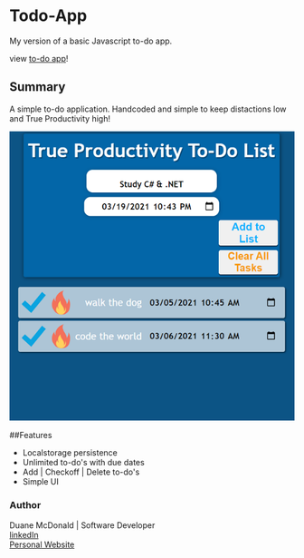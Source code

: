 # Todo-App
My version of a basic Javascript to-do app. 

view <a href="https://duanemcd.github.io/Todo-App/"> to-do app</a>!

## Summary
A simple to-do application. Handcoded and simple to keep distactions low and True Productivity high!

![screenshot](screenshot.png)

##Features
<ul>
  <li>Localstorage persistence </li>
  <li>Unlimited to-do's with due dates</li>
  <li>Add | Checkoff | Delete to-do's</li>
  <li>Simple UI</li>
</ul>


### Author

Duane McDonald | Software Developer <br />
<a href="https://www.linkedin.com/in/duane-mcdonald-48a90136">linkedIn</a> <br />
<a href="https://www.DuaneMcDonald.com">Personal Website</a> <br />

